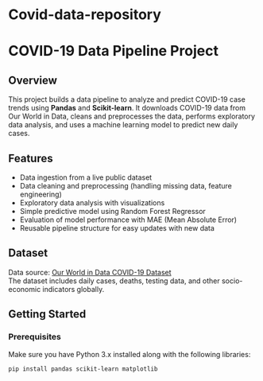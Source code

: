 # Covid-data-repository
# COVID-19 Data Pipeline Project

## Overview
This project builds a data pipeline to analyze and predict COVID-19 case trends using **Pandas** and **Scikit-learn**. It downloads COVID-19 data from Our World in Data, cleans and preprocesses the data, performs exploratory data analysis, and uses a machine learning model to predict new daily cases.

## Features
- Data ingestion from a live public dataset
- Data cleaning and preprocessing (handling missing data, feature engineering)
- Exploratory data analysis with visualizations
- Simple predictive model using Random Forest Regressor
- Evaluation of model performance with MAE (Mean Absolute Error)
- Reusable pipeline structure for easy updates with new data

## Dataset
Data source: [Our World in Data COVID-19 Dataset](https://covid.ourworldindata.org/data/owid-covid-data.csv)  
The dataset includes daily cases, deaths, testing data, and other socio-economic indicators globally.

## Getting Started

### Prerequisites
Make sure you have Python 3.x installed along with the following libraries:

```bash
pip install pandas scikit-learn matplotlib
